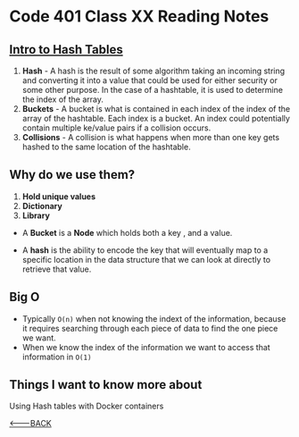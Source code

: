 # Code 401 Class XX Reading Notes

## [Intro to Hash Tables](https://codefellows.github.io/common_curriculum/data_structures_and_algorithms/Code_401/class-30/resources/Hashtables.html)

1. **Hash** - A hash is the result of some algorithm taking an incoming string and converting it into a value that could be used for either security or some other purpose. In the case of a hashtable, it is used to determine the index of the array.
2. **Buckets** - A bucket is what is contained in each index of the index of the array of the hashtable. Each index is a bucket. An index could potentially contain multiple ke/value pairs if a collision occurs.
3. **Collisions** - A collision is what happens when more than one key gets hashed to the same location of the hashtable.

## Why do we use them?

1. **Hold unique values**
2. **Dictionary**
3. **Library**

- A **Bucket** is a **Node** which holds both a key , and a value.

- A **hash** is the ability to encode the key that will eventually map to a specific location in the data structure that we can look at directly to retrieve that value.

## Big O

- Typically `O(n)` when not knowing the indext of the information, because it requires searching through each piece of data to find the one piece we want.
- When we know the index of the information we want to access that information in `O(1)`

## Things I want to know more about

Using Hash tables with Docker containers

[<---BACK](README.md)
